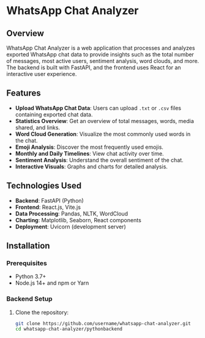 # WhatsApp Chat Analyzer

## Overview
WhatsApp Chat Analyzer is a web application that processes and analyzes exported WhatsApp chat data to provide insights such as the total number of messages, most active users, sentiment analysis, word clouds, and more. The backend is built with FastAPI, and the frontend uses React for an interactive user experience.

## Features
- **Upload WhatsApp Chat Data**: Users can upload `.txt` or `.csv` files containing exported chat data.
- **Statistics Overview**: Get an overview of total messages, words, media shared, and links.
- **Word Cloud Generation**: Visualize the most commonly used words in the chat.
- **Emoji Analysis**: Discover the most frequently used emojis.
- **Monthly and Daily Timelines**: View chat activity over time.
- **Sentiment Analysis**: Understand the overall sentiment of the chat.
- **Interactive Visuals**: Graphs and charts for detailed analysis.

## Technologies Used
- **Backend**: FastAPI (Python)
- **Frontend**: React.js, Vite.js
- **Data Processing**: Pandas, NLTK, WordCloud
- **Charting**: Matplotlib, Seaborn, React components
- **Deployment**: Uvicorn (development server)

## Installation

### Prerequisites
- Python 3.7+
- Node.js 14+ and npm or Yarn

### Backend Setup
1. Clone the repository:
   ```bash
   git clone https://github.com/username/whatsapp-chat-analyzer.git
   cd whatsapp-chat-analyzer/pythonbackend
